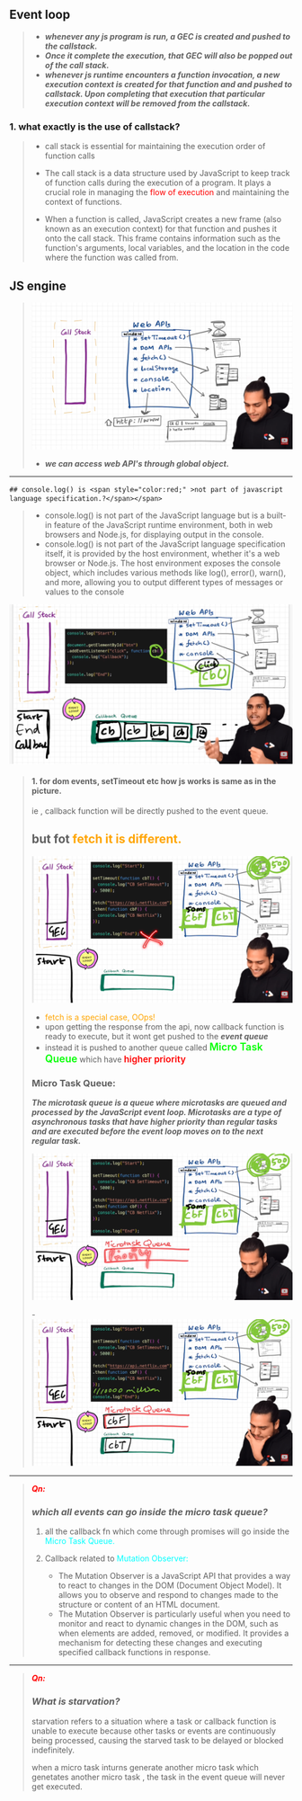 ## Event loop

> - **_whenever any js program is run, a GEC is created and pushed to the callstack._**
> - **_Once it complete the execution, that GEC will also be popped out of the call stack._**
> - **_whenever js runtime encounters a function invocation, a new execution context is created for that function and and pushed to callstack. Upon completing that execution that particular execution context will be removed from the callstack._**

### 1. what exactly is the use of callstack?

> - call stack is essential for maintaining the execution order of function calls
>
> - The call stack is a data structure used by JavaScript to keep track of function calls during the execution of a program. It plays a crucial role in managing the <span style="color:red;">flow of execution </span>and maintaining the context of functions.
>
> - When a function is called, JavaScript creates a new frame (also known as an execution context) for that function and pushes it onto the call stack. This frame contains information such as the function's arguments, local variables, and the location in the code where the function was called from.

## JS engine

> ![js-engine](./ss/js-engine.png)
>
> - **_we can access web API's through global object._**

---

    ## console.log() is <span style="color:red;" >not part of javascript language specification.?</span></span>

> - console.log() is not part of the JavaScript language but is a built-in feature of the JavaScript runtime environment, both in web browsers and Node.js, for displaying output in the console.
> - console.log() is not part of the JavaScript language specification itself, it is provided by the host environment, whether it's a web browser or Node.js. The host environment exposes the console object, which includes various methods like log(), error(), warn(), and more, allowing you to output different types of messages or values to the console

![event-lopp-working](./ss/event-loop-working.png)

> #### 1. for dom events, setTimeout etc how js works is same as in the picture.
>
> ie , callback function will be directly pushed to the event queue.
>
> ## but fot <span style="color: orange;">fetch it is different.</span>
>
> ![fetch-working](./ss/fetch-working.png)
>
> - <span style="color: orange;">fetch is a special case, OOps!</span>
> - upon getting the response from the api, now callback function is ready to execute, but it wont get pushed to the **_event queue_**
> - instead it is pushed to another queue called <span style="font-size:18px;color: lime;font-weight:600">Micro Task Queue</span> which have <span style="color:red;font-size:16px;font-weight:600">higher priority</span>
>
> ### Micro Task Queue:
>
> **_The microtask queue is a queue where microtasks are queued and processed by the JavaScript event loop. Microtasks are a type of asynchronous tasks that have higher priority than regular tasks and are executed before the event loop moves on to the next regular task._**
>
> ![micro-task-queue](./ss/micro-task-queue.png)
>
> -![micro-task-2](./ss/micro-task2.png)

---

> **_<span style="color:red;">Qn:</span>_**
>
> ### **_which all events can go inside the micro task queue?_**
>
> 1. all the callback fn which come through promises will go inside the <span style="color:aqua;">Micro Task Queue.</span>
> 2. Callback related to <span style="color:aqua;">Mutation Observer:</span>
>
>    - The Mutation Observer is a JavaScript API that provides a way to react to changes in the DOM (Document Object Model). It allows you to observe and respond to changes made to the structure or content of an HTML document.
>    - The Mutation Observer is particularly useful when you need to monitor and react to dynamic changes in the DOM, such as when elements are added, removed, or modified. It provides a mechanism for detecting these changes and executing specified callback functions in response.

---

> **_<span style="color:red;">Qn:</span>_**
>
> ### **_What is starvation?_**
>
> starvation refers to a situation where a task or callback function is unable to execute because other tasks or events are continuously being processed, causing the starved task to be delayed or blocked indefinitely.
>
> when a micro task inturns generate another micro task which genetates another micro task , the task in the event queue will never get executed.
